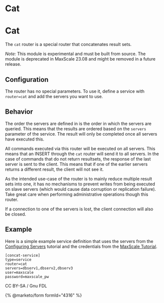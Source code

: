 
# Cat

# Cat


The `cat` router is a special router that concatenates result sets.


*Note:* This module is experimental and must be built from source. The
 module is deprecated in MaxScale 23.08 and might be removed in a future
 release.


## Configuration


The router has no special parameters. To use it, define a service with
`router=cat` and add the servers you want to use.


## Behavior


The order the servers are defined in is the order in which the servers are
queried. This means that the results are ordered based on the `servers`
parameter of the service. The result will only be completed once all servers
have executed this.


All commands executed via this router will be executed on all servers. This
means that an INSERT through the `cat` router will send it to all servers. In
the case of commands that do not return resultsets, the response of the last
server is sent to the client. This means that if one of the earlier servers
returns a different result, the client will not see it.


As the intended use-case of the router is to mainly reduce multiple result sets
into one, it has no mechanisms to prevent writes from being executed on slave
servers (which would cause data corruption or replication failure). Take great
care when performing administrative operations though this router.


If a connection to one of the servers is lost, the client connection will also
be closed.


## Example


Here is a simple example service definition that uses the servers from the
[Configuring Servers](../maxscale-25-tutorials/mariadb-maxscale-25-configuring-servers.md) tutorial and the
credentials from the [MaxScale Tutorial](../maxscale-25-tutorials/mariadb-maxscale-25-setting-up-mariadb-maxscale.md).



```
[concat-service]
type=service
router=cat
servers=dbserv1,dbserv2,dbserv3
user=maxscale
password=maxscale_pw
```



CC BY-SA / Gnu FDL


{% @marketo/form formId="4316" %}
